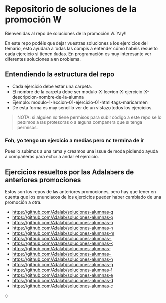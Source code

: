 # Repositorio de soluciones de la promoción W

Bienvenidas al repo de soluciones de la promoción W. Yay!!

En este repo podéis que dejar vuestras soluciones a los ejercicios del temario, esto ayudará a todas las compis a entender cómo habéis resuelto cada ejercicio si tienen dudas. En programación es muy interesante ver diferentes soluciones a un problema.

## Entendiendo la estructura del repo

- Cada ejercicio debe estar una carpeta.
- El nombre de la carpeta debe ser modulo-X-leccion-X-ejercicio-X-descripcion-nombre-de-la-alumna
- Ejemplo: modulo-1-leccion-01-ejercicio-01-html-tags-maricarmen
- De esta forma es muy sencillo ver de un vistazo todos los ejercicios.

> NOTA: si alguien no tiene permisos para subir código a este repo se lo pedimos a las profesoras o a alguna compañera que sí tenga permisos.

### Foh, yo tengo un ejercicio a medias pero no termina de ir

Pues lo subimos a una rama y creamos una issue de moda pidiendo ayuda a compañeras para echar a andar el ejercicio.

## Ejercicios resueltos por las Adalabers de anteriores promociones

Estos son los repos de las anteriores promociones, pero hay que tener en cuenta que los enunciados de los ejercicios pueden haber cambiado de una promoción a otra.

- https://github.com/Adalab/soluciones-alumnas-q
- https://github.com/Adalab/soluciones-alumnas-p
- https://github.com/Adalab/soluciones-alumnas-o
- https://github.com/Adalab/soluciones-alumnas-n
- https://github.com/Adalab/soluciones-alumnas-m
- https://github.com/Adalab/soluciones-alumnas-l
- https://github.com/Adalab/soluciones-alumnas-k
- https://github.com/Adalab/soluciones-alumnas-j
- https://github.com/Adalab/soluciones-alumnas-i
- https://github.com/Adalab/soluciones-alumnas-h
- https://github.com/Adalab/soluciones-alumnas-g
- https://github.com/Adalab/soluciones-alumnas-f
- https://github.com/Adalab/soluciones-alumnas-e
- https://github.com/Adalab/soluciones-alumnas-d
- https://github.com/Adalab/soluciones-alumnas-c

:)
